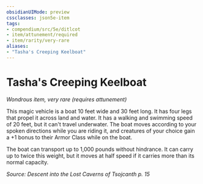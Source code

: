 ```yaml
---
obsidianUIMode: preview
cssclasses: json5e-item
tags:
- compendium/src/5e/ditlcot
- item/attunement/required
- item/rarity/very-rare
aliases: 
- "Tasha's Creeping Keelboat"
---
```

# Tasha's Creeping Keelboat
*Wondrous item, very rare (requires attunement)*  


This magic vehicle is a boat 10 feet wide and 30 feet long. It has four legs that propel it across land and water. It has a walking and swimming speed of 20 feet, but it can't travel underwater. The boat moves according to your spoken directions while you are riding it, and creatures of your choice gain a +1 bonus to their Armor Class while on the boat.

The boat can transport up to 1,000 pounds without hindrance. It can carry up to twice this weight, but it moves at half speed if it carries more than its normal capacity.

*Source: Descent into the Lost Caverns of Tsojcanth p. 15*